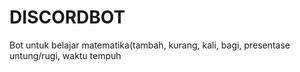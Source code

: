# DISCORDBOT
Bot untuk belajar matematika(tambah, kurang, kali, bagi, presentase untung/rugi, waktu tempuh
